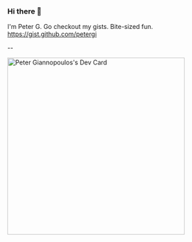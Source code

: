 ### Hi there 👋

I'm Peter G. Go checkout my gists. Bite-sized fun. https://gist.github.com/petergi

--
<!--
**petergi/petergi** is a ✨ _special_ ✨ repository because its `README.md` (this file) appears on your GitHub profile.

Here are some ideas to get you started:

- 🔭 I’m currently working on ...
- 🌱 I’m currently learning ...
- 👯 I’m looking to collaborate on ...
- 🤔 I’m looking for help with ...
- 💬 Ask me about ...
- 📫 How to reach me: ...
- 😄 Pronouns: ...
- ⚡ Fun fact: ...
-->
<a href="https://app.daily.dev/petergiannopoulos"><img src="https://api.daily.dev/devcards/852b58fec27a411884f19cbcdaba1b35.png?r=v74" width="400" alt="Peter Giannopoulos's Dev Card"/></a>

